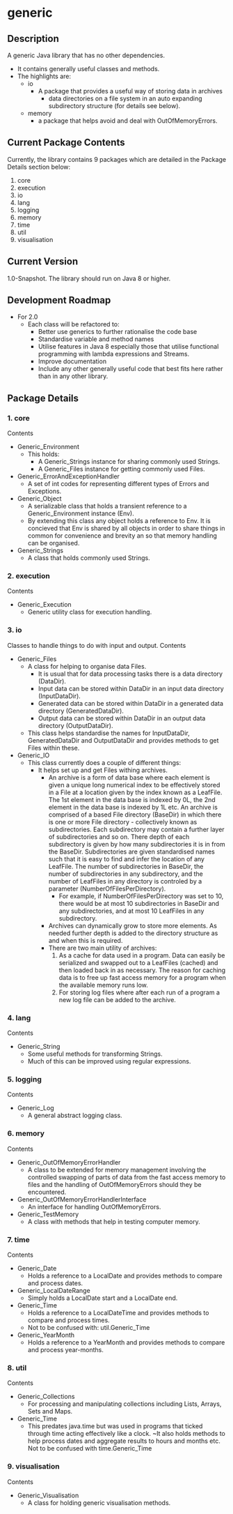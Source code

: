 # generic
## Description
A generic Java library that has no other dependencies.
  - It contains generally useful classes and methods.
  - The highlights are:
    - io
      - A package that provides a useful way of storing data in archives
        - data directories on a file system in an auto expanding subdirectory structure (for details see below). 
    - memory
      - a package that helps avoid and deal with OutOfMemoryErrors.
## Current Package Contents
Currently, the library contains 9 packages which are detailed in the Package Details section below:
1. core
2. execution
3. io
4. lang
5. logging
6. memory
7. time
8. util
9. visualisation
## Current Version
1.0-Snapshot.
The library should run on Java 8 or higher.
## Development Roadmap
- For 2.0
  - Each class will be refactored to:
    - Better use generics to further rationalise the code base
    - Standardise variable and method names
    - Utilise features in Java 8 especially those that utilise functional programming with lambda expressions and Streams.
    - Improve documentation
    - Include any other generally useful code that best fits here rather than in any other library.
    
## Package Details 
### 1. core
Contents
  - Generic_Environment
    - This holds:
      - A Generic_Strings instance for sharing commonly used Strings.
      - A Generic_Files instance for getting commonly used Files.
  - Generic_ErrorAndExceptionHandler
    - A set of int codes for representing different types of Errors and Exceptions. 
  - Generic_Object
    - A serializable class that holds a transient reference to a Generic_Environment instance (Env).
    - By extending this class any object holds a reference to Env. It is concieved that Env is shared by all objects in order to share things in common for convenience and brevity an so that memory handling can be organised. 
  - Generic_Strings
    - A class that holds commonly used Strings.
### 2. execution
Contents
  - Generic_Execution
    - Generic utility class for execution handling.
### 3. io
Classes to handle things to do with input and output.
Contents
  - Generic_Files
    - A class for helping to organise data Files.
      - It is usual that for data processing tasks there is a data directory (DataDir).
      - Input data can be stored within DataDir in an input data directory (InputDataDir).
      - Generated data can be stored within DataDir in a generated data directory (GeneratedDataDir).
      - Output data can be stored within DataDir in an output data directory (OutputDataDir).
    - This class helps standardise the names for InputDataDir, GeneratedDataDir and OutputDataDir and provides methods to get Files within these.
  - Generic_IO
    - This class currently does a couple of different things:
      - It helps set up and get Files withing archives.
        - An archive is a form of data base where each element is given a unique long numerical index to be effectively stored in a File at a location given by the index known as a LeafFile. The 1st element in the data base is indexed by 0L, the 2nd element in the data base is indexed by 1L etc. An archive is comprised of a based File directory (BaseDir) in which there is one or more File directory - collectively known as subdirectories. Each subdirectory may contain a further layer of subdirectories and so on. There depth of each subdirectory is given by how many subdirectories it is in from the BaseDir. Subdirectories are given standardised names such that it is easy to find and infer the location of any LeafFile. The number of subdirectories in BaseDir, the number of subdirectories in any subdirectory, and the number of LeafFiles in any directory is controled by a parameter (NumberOfFilesPerDirectory).
          - For example, if NumberOfFilesPerDirectory was set to 10, there would be at most 10 subdirectories in BaseDir and any subdirectories, and at most 10 LeafFiles in any subdirectory.
        - Archives can dynamically grow to store more elements. As needed further depth is added to the directory structure as and when this is required.
        - There are two main utility of archives:
          1. As a cache for data used in a program. Data can easily be serialized and swapped out to a LeafFiles (cached) and then loaded back in as necessary. The reason for caching data is to free up fast access memory for a program when the available memory runs low.
          2. For storing log files where after each run of a program a new log file can be added to the archive.
### 4. lang
Contents
  - Generic_String
    - Some useful methods for transforming Strings.
    - Much of this can be improved using regular expressions.
### 5. logging
Contents
  - Generic_Log
    - A general abstract logging class.
### 6. memory
Contents
  - Generic_OutOfMemoryErrorHandler
    - A class to be extended for memory management involving the controlled swapping of parts of data from the fast access memory to files and the handling of OutOfMemoryErrors should they be encountered.
  - Generic_OutOfMemoryErrorHandlerInterface
    - An interface for handling OutOfMemoryErrors.
  - Generic_TestMemory
    - A class with methods that help in testing computer memory.
### 7. time
Contents
  - Generic_Date
    - Holds a reference to a LocalDate and provides methods to compare and process dates.
  - Generic_LocalDateRange
    - Simply holds a LocalDate start and a LocalDate end.
  - Generic_Time
    - Holds a reference to a LocalDateTime and provides methods to compare and process times.
    - Not to be confused with: util.Generic_Time
  - Generic_YearMonth
    - Holds a reference to a YearMonth and provides methods to compare and process year-months.
### 8. util
Contents
  - Generic_Collections
    - For processing and manipulating collections including Lists, Arrays, Sets and Maps.
  - Generic_Time
    - This predates java.time but was used in programs that ticked through time acting effectively like a clock. ~It also holds methods to help process dates and aggregate results to hours and months etc. Not to be confused with time.Generic_Time
### 9. visualisation
Contents
- Generic_Visualisation
  - A class for holding generic visualisation methods.
